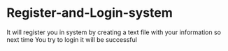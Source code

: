 # Register-and-Login-system
It will register you in system by creating a text file with your information so next time You try to login it will be successful
